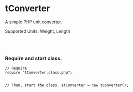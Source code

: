<h1>tConverter</h1>
<p>A simple PHP unit converter.</p>
<p>Supported Units: Weight, Length</p>
<br/><br/>
<h3>Require and start class.</h3>
<pre><code>// Require
require "tConverter.class.php";

// Then, start the class.
$tConverter = new tConverter();</code>
</pre>
